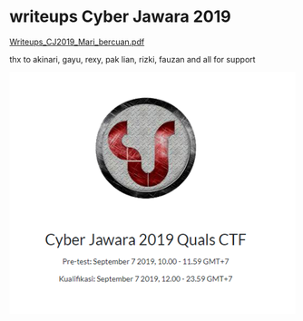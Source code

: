 # writeups Cyber Jawara 2019


[Writeups_CJ2019_Mari_bercuan.pdf](https://github.com/muhammadhendro/CTF-Writeups/blob/master/2019/Cyber_Jawara_2019/Cyber%20Jawara%202019.pdf)

thx to akinari, gayu, rexy, pak lian, rizki, fauzan and all for support
<p align="center"><img src="Untitled.png"></p>

